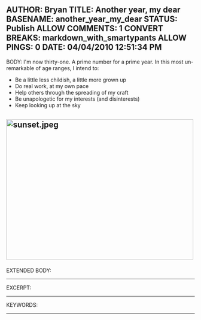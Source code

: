 AUTHOR: Bryan
TITLE: Another year, my dear
BASENAME: another_year_my_dear
STATUS: Publish
ALLOW COMMENTS: 1
CONVERT BREAKS: markdown_with_smartypants
ALLOW PINGS: 0
DATE: 04/04/2010 12:51:34 PM
-----
BODY:
I'm now thirty-one. A prime number for a prime year. In this most un-remarkable of age ranges, I intend to:

* Be a little less childish, a little more grown up
* Do real work, at my own pace
* Help others through the spreading of my craft
* Be unapologetic for my interests (and disinterests)
* Keep looking up at the sky

<a href="http://leftsider.com/leftsider/images/sunset.jpeg"><img alt="sunset.jpeg" src="http://leftsider.com/leftsider/assets_c/2010/04/sunset-thumb-500x375-31.jpeg" width="500" height="375" class="mt-image-left" style="float: left; margin: 0 20px 20px 0;" /></a>
-----
EXTENDED BODY:

-----
EXCERPT:

-----
KEYWORDS:

-----


